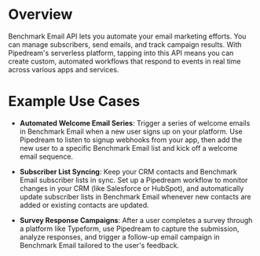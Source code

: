 # Overview

Benchmark Email API lets you automate your email marketing efforts. You can manage subscribers, send emails, and track campaign results. With Pipedream's serverless platform, tapping into this API means you can create custom, automated workflows that respond to events in real time across various apps and services.

# Example Use Cases

- **Automated Welcome Email Series**: Trigger a series of welcome emails in Benchmark Email when a new user signs up on your platform. Use Pipedream to listen to signup webhooks from your app, then add the new user to a specific Benchmark Email list and kick off a welcome email sequence.

- **Subscriber List Syncing**: Keep your CRM contacts and Benchmark Email subscriber lists in sync. Set up a Pipedream workflow to monitor changes in your CRM (like Salesforce or HubSpot), and automatically update subscriber lists in Benchmark Email whenever new contacts are added or existing contacts are updated.

- **Survey Response Campaigns**: After a user completes a survey through a platform like Typeform, use Pipedream to capture the submission, analyze responses, and trigger a follow-up email campaign in Benchmark Email tailored to the user's feedback.
